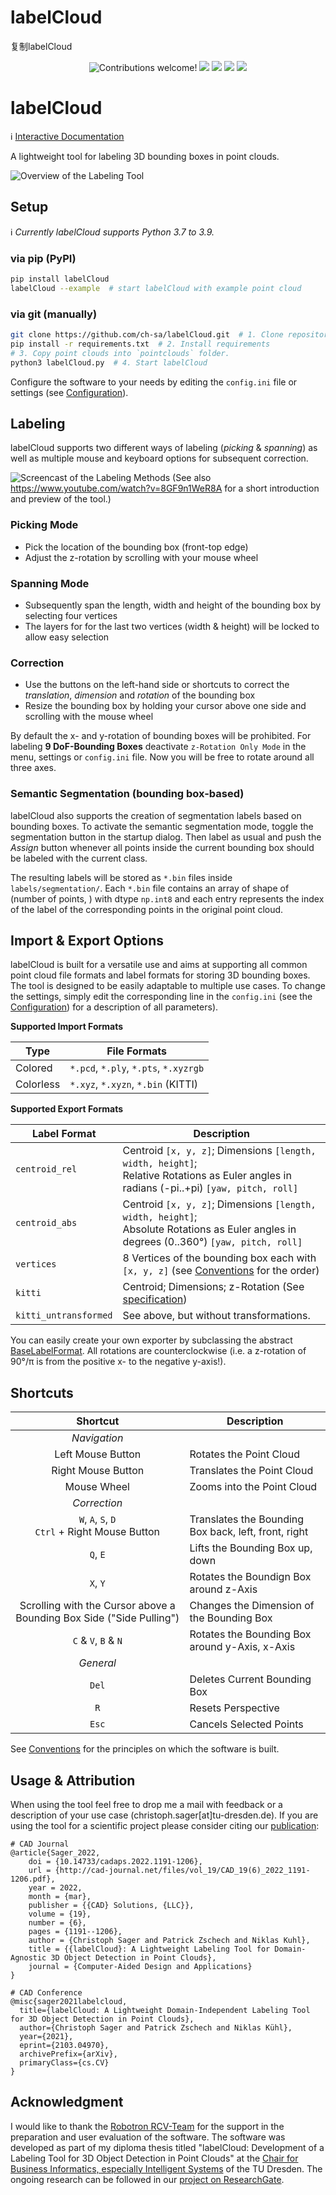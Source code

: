 # labelCloud
复制labelCloud


<p align="center">
    <img src="https://img.shields.io/badge/contributions-welcome!-green" alt="Contributions welcome!"/>
    <img src="https://img.shields.io/github/last-commit/ch-sa/labelCloud?color=blue">
    <img src="https://img.shields.io/pypi/pyversions/labelCloud" />
    <img src="https://github.com/ch-sa/labelCloud/workflows/Tests/badge.svg" />
    <img src="https://img.shields.io/badge/code%20style-black-000000.svg" />
</p>


# labelCloud
:information_source: [Interactive Documentation](https://ch-sa.github.io/labelCloud/)

A lightweight tool for labeling 3D bounding boxes in point clouds.

![Overview of the Labeling Tool](https://raw.githubusercontent.com/ch-sa/labelCloud/master/docs/assets/io_overview.png)

## Setup
:information_source: *Currently labelCloud supports Python 3.7 to 3.9.*

### via pip (PyPI)
```bash
pip install labelCloud
labelCloud --example  # start labelCloud with example point cloud
```

### via git (manually)

```bash
git clone https://github.com/ch-sa/labelCloud.git  # 1. Clone repository
pip install -r requirements.txt  # 2. Install requirements
# 3. Copy point clouds into `pointclouds` folder.
python3 labelCloud.py  # 4. Start labelCloud
```

Configure the software to your needs by editing the `config.ini` file or settings (see [Configuration](https://ch-sa.github.io/labelCloud/configuration/)).

## Labeling
labelCloud supports two different ways of labeling (*picking* & *spanning*) as well as multiple mouse and keyboard options for subsequent correction.

![Screencast of the Labeling Methods](https://raw.githubusercontent.com/ch-sa/labelCloud/master/docs/assets/screencast_small.gif)
(See also https://www.youtube.com/watch?v=8GF9n1WeR8A for a short introduction and preview of the tool.)

### Picking Mode

* Pick the location of the bounding box (front-top edge)
* Adjust the z-rotation by scrolling with your mouse wheel

### Spanning Mode

* Subsequently span the length, width and height of the bounding box by selecting four vertices
* The layers for for the last two vertices (width & height) will be locked to allow easy selection

### Correction

* Use the buttons on the left-hand side or shortcuts to correct the *translation*, *dimension* and *rotation* of the bounding box
* Resize the bounding box by holding your cursor above one side and scrolling with the mouse wheel

By default the x- and y-rotation of bounding boxes will be prohibited.
For labeling **9 DoF-Bounding Boxes** deactivate `z-Rotation Only Mode` in the menu, settings or `config.ini` file.
Now you will be free to rotate around all three axes.

### Semantic Segmentation (bounding box-based)

labelCloud also supports the creation of segmentation labels based on bounding boxes.
To activate the semantic segmentation mode, toggle the segmentation button in the startup dialog.
Then label as usual and push the *Assign* button whenever all points inside the current bounding box
should be labeled with the current class.

The resulting labels will be stored as `*.bin` files inside `labels/segmentation/`.
Each `*.bin` file contains an array of shape of (number of points, ) with dtype `np.int8` and each entry
represents the index of the label of the corresponding points in the original point cloud.


## Import & Export Options
labelCloud is built for a versatile use and aims at supporting all common point cloud file formats and label formats for storing 3D bounding boxes.
The tool is designed to be easily adaptable to multiple use cases. To change the settings, simply edit the corresponding line in the `config.ini` (see the [Configuration](https://ch-sa.github.io/labelCloud/configuration/)) for a description of all parameters).

**Supported Import Formats**

| Type      | File Formats                          |
| --------- | ------------------------------------- |
| Colored   | `*.pcd`, `*.ply`, `*.pts`, `*.xyzrgb` |
| Colorless | `*.xyz`, `*.xyzn`, `*.bin` (KITTI)    |

**Supported Export Formats**

| Label Format          | Description                                                                                                                                    |
| --------------------- | ---------------------------------------------------------------------------------------------------------------------------------------------- |
| `centroid_rel`        | Centroid `[x, y, z]`; Dimensions `[length, width, height]`; <br> Relative Rotations as Euler angles in radians (-pi..+pi) `[yaw, pitch, roll]` |
| `centroid_abs`        | Centroid `[x, y, z]`; Dimensions `[length, width, height]`; <br> Absolute Rotations as Euler angles in degrees (0..360°) `[yaw, pitch, roll]`  |
| `vertices`            | 8 Vertices of the bounding box each with `[x, y, z]` (see [Conventions](https://ch-sa.github.io/labelCloud/conventions/) for the order)        |
| `kitti`               | Centroid; Dimensions; z-Rotation (See [specification](https://github.com/bostondiditeam/kitti/blob/master/resources/devkit_object/readme.txt)) |
| `kitti_untransformed` | See above, but without transformations.                                                                                                        |

You can easily create your own exporter by subclassing the abstract [BaseLabelFormat](https://github.com/ch-sa/labelCloud/blob/master/labelCloud/label_formats/base.py#L10).
All rotations are counterclockwise (i.e. a z-rotation of 90°/π is from the positive x- to the negative y-axis!).

## Shortcuts

|                               Shortcut                               | Description                                          |
| :------------------------------------------------------------------: | ---------------------------------------------------- |
|                             *Navigation*                             |                                                      |
|                          Left Mouse Button                           | Rotates the Point Cloud                              |
|                          Right Mouse Button                          | Translates the Point Cloud                           |
|                             Mouse Wheel                              | Zooms into the Point Cloud                           |
|                             *Correction*                             |                                                      |
|         `W`, `A`, `S`, `D` <br> `Ctrl` + Right Mouse Button          | Translates the Bounding Box back, left, front, right |
|                               `Q`, `E`                               | Lifts the Bounding Box up, down                      |
|                               `X`, `Y`                               | Rotates the Boundign Box around z-Axis               |
| Scrolling with the Cursor above a Bounding Box Side ("Side Pulling") | Changes the Dimension of the Bounding Box            |
|                         `C` & `V`, `B` & `N`                         | Rotates the Bounding Box around y-Axis, x-Axis       |
|                              *General*                               |                                                      |
|                                `Del`                                 | Deletes Current Bounding Box                         |
|                                 `R`                                  | Resets Perspective                                   |
|                                `Esc`                                 | Cancels Selected Points                              |


See [Conventions](https://ch-sa.github.io/labelCloud/conventions/) for the principles on which the software is built.

## Usage & Attribution
When using the tool feel free to drop me a mail with feedback or a description of your use case (christoph.sager[at]tu-dresden.de).
If you are using the tool for a scientific project please consider citing our [publication](http://cad-journal.net/files/vol_19/CAD_19(6)_2022_1191-1206.pdf):

    # CAD Journal
    @article{Sager_2022,
        doi = {10.14733/cadaps.2022.1191-1206},
        url = {http://cad-journal.net/files/vol_19/CAD_19(6)_2022_1191-1206.pdf},
        year = 2022,
        month = {mar},
        publisher = {{CAD} Solutions, {LLC}},
        volume = {19},
        number = {6},
        pages = {1191--1206},
        author = {Christoph Sager and Patrick Zschech and Niklas Kuhl},
        title = {{labelCloud}: A Lightweight Labeling Tool for Domain-Agnostic 3D Object Detection in Point Clouds},
        journal = {Computer-Aided Design and Applications}
    } 
   
    # CAD Conference
    @misc{sager2021labelcloud,
      title={labelCloud: A Lightweight Domain-Independent Labeling Tool for 3D Object Detection in Point Clouds}, 
      author={Christoph Sager and Patrick Zschech and Niklas Kühl},
      year={2021},
      eprint={2103.04970},
      archivePrefix={arXiv},
      primaryClass={cs.CV}
    }

## Acknowledgment
I would like to thank the [Robotron RCV-Team](https://www.robotron.de/rcv) for the support in the preparation and user evaluation of the software.
The software was developed as part of my diploma thesis titled "labelCloud: Development of a Labeling Tool for 3D Object Detection in Point Clouds" at the [Chair for Business Informatics, especially Intelligent Systems](https://tu-dresden.de/bu/wirtschaft/winf/isd) of the TU Dresden. The ongoing research can be followed in our [project on ResearchGate](https://www.researchgate.net/project/Development-of-a-Point-Cloud-Labeling-Tool-to-Generate-Training-Data-for-3D-Object-Detection-and-6D-Pose-Estimation).
